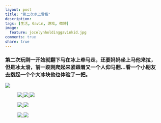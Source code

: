 ```yaml
---
layout: post
title: "第二次冰上雪橇"
description: 
tags: [生活, Gavin, 游戏, 微博]
image:
  feature: jocelynholdinggavinkid.jpg
comments: true
share: true
---
```


### 第二次玩刚一开始就翻下马在冰上牵马走，还要妈妈坐上马他来拉，但是冰太滑，前一跤刚爬起来紧跟着又一个人仰马翻...看一个小朋友去抱起一个个大冰块他也体验了一把。 ###

![](http://i.imgur.com/0beYzsg.jpg)

<figure class="third">
  <a  href="{{ site.url }}/images/2014-01-12a.jpg">
  <img src="{{ site.url }}/images/2014-01-12a.jpg">
  </a>
  <a  href="{{ site.url }}/images/2014-01-12b.jpg">
  <img src="{{ site.url }}/images/2014-01-12b.jpg">
  </a>
  <a  href="{{ site.url }}/images/2014-01-12c.jpg">
  <img src="{{ site.url }}/images/2014-01-12c.jpg">
  </a>
</figure>

<figure class="half">
  <a  href="{{ site.url }}/images/2014-01-12d.jpg">
  <img src="{{ site.url }}/images/2014-01-12d.jpg">
  </a>
  <a  href="{{ site.url }}/images/2014-01-12e.jpg">
  <img src="{{ site.url }}/images/2014-01-12e.jpg">
  </a>
</figure>

<figure class="half">
  <a  href="{{ site.url }}/images/2014-01-12f.jpg">
  <img src="{{ site.url }}/images/2014-01-12f.jpg">
  </a>
  <a  href="{{ site.url }}/images/2014-01-12g.jpg">
  <img src="{{ site.url }}/images/2014-01-12g.jpg">
  </a>
</figure>

